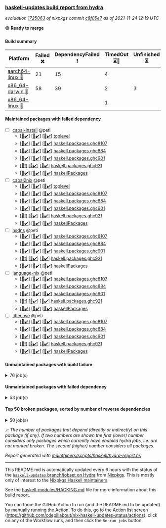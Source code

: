 ### [haskell-updates build report from hydra](https://hydra.nixos.org/jobset/nixpkgs/haskell-updates)
*evaluation [1725063](https://hydra.nixos.org/eval/1725063) of nixpkgs commit [c8f85e7](https://github.com/NixOS/nixpkgs/commits/c8f85e70b17594bc59a63af262f9f4eef91e025b) as of 2021-11-24 12:19 UTC*

:green_circle: **Ready to merge**

#### Build summary

 | Platform | Failed :x: | DependencyFailed :heavy_exclamation_mark: | TimedOut :hourglass::no_entry_sign: | Unfinished :hourglass_flowing_sand: | Success :heavy_check_mark: | 
 | --- | --- | --- | --- | --- | --- | 
 | [aarch64-linux :iphone:](https://hydra.nixos.org/eval/1725063?filter=.aarch64-linux) | 21 | 15 | 4 |  | 7074 | 
 | [x86_64-darwin :apple:](https://hydra.nixos.org/eval/1725063?filter=.x86_64-darwin) | 58 | 39 | 2 | 3 | 6960 | 
 | [x86_64-linux :penguin:](https://hydra.nixos.org/eval/1725063?filter=.x86_64-linux) |  |  | 1 |  | 7152 | 
#### Maintained packages with failed dependency
- [ ] [cabal-install](https://hydra.nixos.org/eval/1725063?filter=cabal-install) @peti
  - [[:iphone::heavy_check_mark:]](https://hydra.nixos.org/build/159067590) [[:apple::heavy_check_mark:]](https://hydra.nixos.org/build/159063121) [[:penguin::heavy_check_mark:]](https://hydra.nixos.org/build/159070400) [toplevel](https://hydra.nixos.org/eval/1725063?filter=cabal-install)
  - [[:iphone::heavy_check_mark:]](https://hydra.nixos.org/build/159063626) [[:apple::heavy_check_mark:]](https://hydra.nixos.org/build/159065814) [[:penguin::heavy_check_mark:]](https://hydra.nixos.org/build/159058002) [haskell.packages.ghc8107](https://hydra.nixos.org/eval/1725063?filter=haskell.packages.ghc8107.cabal-install)
  - [[:iphone::heavy_check_mark:]](https://hydra.nixos.org/build/159077679) [[:apple::heavy_check_mark:]](https://hydra.nixos.org/build/159064230) [[:penguin::heavy_check_mark:]](https://hydra.nixos.org/build/159072075) [haskell.packages.ghc884](https://hydra.nixos.org/eval/1725063?filter=haskell.packages.ghc884.cabal-install)
  - [[:iphone::heavy_check_mark:]](https://hydra.nixos.org/build/159077216) [[:apple::heavy_check_mark:]](https://hydra.nixos.org/build/159063664) [[:penguin::heavy_check_mark:]](https://hydra.nixos.org/build/159072795) [haskell.packages.ghc901](https://hydra.nixos.org/eval/1725063?filter=haskell.packages.ghc901.cabal-install)
  - [[:iphone::heavy_exclamation_mark:]](https://hydra.nixos.org/build/159063734) [[:apple::heavy_check_mark:]](https://hydra.nixos.org/build/159068964) [[:penguin::heavy_check_mark:]](https://hydra.nixos.org/build/159071492) [haskell.packages.ghc921](https://hydra.nixos.org/eval/1725063?filter=haskell.packages.ghc921.cabal-install)
  - [[:iphone::heavy_check_mark:]](https://hydra.nixos.org/build/159067599) [[:apple::heavy_check_mark:]](https://hydra.nixos.org/build/159059672) [[:penguin::heavy_check_mark:]](https://hydra.nixos.org/build/159059609) [haskellPackages](https://hydra.nixos.org/eval/1725063?filter=haskellPackages.cabal-install)
- [ ] [cabal2nix](https://hydra.nixos.org/eval/1725063?filter=cabal2nix) @peti
  - [[:iphone::heavy_check_mark:]](https://hydra.nixos.org/build/159065596) [[:apple::heavy_check_mark:]](https://hydra.nixos.org/build/159067533) [[:penguin::heavy_check_mark:]](https://hydra.nixos.org/build/159069698) [toplevel](https://hydra.nixos.org/eval/1725063?filter=cabal2nix)
  - [[:iphone::heavy_check_mark:]](https://hydra.nixos.org/build/159062902) [[:apple::heavy_check_mark:]](https://hydra.nixos.org/build/159075969) [[:penguin::heavy_check_mark:]](https://hydra.nixos.org/build/159079366) [haskell.packages.ghc8107](https://hydra.nixos.org/eval/1725063?filter=haskell.packages.ghc8107.cabal2nix)
  - [[:iphone::heavy_check_mark:]](https://hydra.nixos.org/build/159060597) [[:apple::heavy_check_mark:]](https://hydra.nixos.org/build/159059734) [[:penguin::heavy_check_mark:]](https://hydra.nixos.org/build/159061439) [haskell.packages.ghc884](https://hydra.nixos.org/eval/1725063?filter=haskell.packages.ghc884.cabal2nix)
  - [[:iphone::heavy_check_mark:]](https://hydra.nixos.org/build/159064193) [[:apple::heavy_check_mark:]](https://hydra.nixos.org/build/159066217) [[:penguin::heavy_check_mark:]](https://hydra.nixos.org/build/159069074) [haskell.packages.ghc901](https://hydra.nixos.org/eval/1725063?filter=haskell.packages.ghc901.cabal2nix)
  - [[:iphone::heavy_exclamation_mark:]](https://hydra.nixos.org/build/159064853) [[:apple::heavy_check_mark:]](https://hydra.nixos.org/build/159072977) [[:penguin::heavy_check_mark:]](https://hydra.nixos.org/build/159057925) [haskell.packages.ghc921](https://hydra.nixos.org/eval/1725063?filter=haskell.packages.ghc921.cabal2nix)
  - [[:iphone::heavy_check_mark:]](https://hydra.nixos.org/build/159067901) [[:apple::heavy_check_mark:]](https://hydra.nixos.org/build/159072433) [[:penguin::heavy_check_mark:]](https://hydra.nixos.org/build/159069064) [haskellPackages](https://hydra.nixos.org/eval/1725063?filter=haskellPackages.cabal2nix)
- [ ] [hsdns](https://hydra.nixos.org/eval/1725063?filter=hsdns) @peti
  - [[:iphone::heavy_check_mark:]](https://hydra.nixos.org/build/159073921) [[:apple::heavy_check_mark:]](https://hydra.nixos.org/build/159074608) [[:penguin::heavy_check_mark:]](https://hydra.nixos.org/build/159067124) [haskell.packages.ghc8107](https://hydra.nixos.org/eval/1725063?filter=haskell.packages.ghc8107.hsdns)
  - [[:iphone::heavy_check_mark:]](https://hydra.nixos.org/build/159064187) [[:apple::heavy_check_mark:]](https://hydra.nixos.org/build/159059013) [[:penguin::heavy_check_mark:]](https://hydra.nixos.org/build/159062541) [haskell.packages.ghc884](https://hydra.nixos.org/eval/1725063?filter=haskell.packages.ghc884.hsdns)
  - [[:iphone::heavy_check_mark:]](https://hydra.nixos.org/build/159060832) [[:apple::heavy_check_mark:]](https://hydra.nixos.org/build/159063109) [[:penguin::heavy_check_mark:]](https://hydra.nixos.org/build/159075938) [haskell.packages.ghc901](https://hydra.nixos.org/eval/1725063?filter=haskell.packages.ghc901.hsdns)
  - [[:iphone::heavy_exclamation_mark:]](https://hydra.nixos.org/build/159058650) [[:apple::heavy_check_mark:]](https://hydra.nixos.org/build/159061326) [[:penguin::heavy_check_mark:]](https://hydra.nixos.org/build/159064049) [haskell.packages.ghc921](https://hydra.nixos.org/eval/1725063?filter=haskell.packages.ghc921.hsdns)
  - [[:iphone::heavy_check_mark:]](https://hydra.nixos.org/build/159061112) [[:apple::heavy_check_mark:]](https://hydra.nixos.org/build/159059182) [[:penguin::heavy_check_mark:]](https://hydra.nixos.org/build/159068855) [haskellPackages](https://hydra.nixos.org/eval/1725063?filter=haskellPackages.hsdns)
- [ ] [language-nix](https://hydra.nixos.org/eval/1725063?filter=language-nix) @peti
  - [[:iphone::heavy_check_mark:]](https://hydra.nixos.org/build/159064672) [[:apple::heavy_check_mark:]](https://hydra.nixos.org/build/159070990) [[:penguin::heavy_check_mark:]](https://hydra.nixos.org/build/159072679) [haskell.packages.ghc8107](https://hydra.nixos.org/eval/1725063?filter=haskell.packages.ghc8107.language-nix)
  - [[:iphone::heavy_check_mark:]](https://hydra.nixos.org/build/159061833) [[:apple::heavy_check_mark:]](https://hydra.nixos.org/build/159077339) [[:penguin::heavy_check_mark:]](https://hydra.nixos.org/build/159068599) [haskell.packages.ghc884](https://hydra.nixos.org/eval/1725063?filter=haskell.packages.ghc884.language-nix)
  - [[:iphone::heavy_check_mark:]](https://hydra.nixos.org/build/159075584) [[:apple::heavy_check_mark:]](https://hydra.nixos.org/build/159078454) [[:penguin::heavy_check_mark:]](https://hydra.nixos.org/build/159069720) [haskell.packages.ghc901](https://hydra.nixos.org/eval/1725063?filter=haskell.packages.ghc901.language-nix)
  - [[:iphone::heavy_exclamation_mark:]](https://hydra.nixos.org/build/159077223) [[:apple::heavy_check_mark:]](https://hydra.nixos.org/build/159067199) [[:penguin::heavy_check_mark:]](https://hydra.nixos.org/build/159068557) [haskell.packages.ghc921](https://hydra.nixos.org/eval/1725063?filter=haskell.packages.ghc921.language-nix)
  - [[:iphone::heavy_check_mark:]](https://hydra.nixos.org/build/159063868) [[:apple::heavy_check_mark:]](https://hydra.nixos.org/build/159070950) [[:penguin::heavy_check_mark:]](https://hydra.nixos.org/build/159077925) [haskellPackages](https://hydra.nixos.org/eval/1725063?filter=haskellPackages.language-nix)
- [ ] [titlecase](https://hydra.nixos.org/eval/1725063?filter=titlecase) @peti
  - [[:iphone::heavy_check_mark:]](https://hydra.nixos.org/build/159065793) [[:apple::heavy_check_mark:]](https://hydra.nixos.org/build/159063888) [[:penguin::heavy_check_mark:]](https://hydra.nixos.org/build/159069966) [haskell.packages.ghc8107](https://hydra.nixos.org/eval/1725063?filter=haskell.packages.ghc8107.titlecase)
  - [[:iphone::heavy_check_mark:]](https://hydra.nixos.org/build/159061512) [[:apple::heavy_check_mark:]](https://hydra.nixos.org/build/159071759) [[:penguin::heavy_check_mark:]](https://hydra.nixos.org/build/159061626) [haskell.packages.ghc884](https://hydra.nixos.org/eval/1725063?filter=haskell.packages.ghc884.titlecase)
  - [[:iphone::heavy_check_mark:]](https://hydra.nixos.org/build/159073938) [[:apple::heavy_check_mark:]](https://hydra.nixos.org/build/159068302) [[:penguin::heavy_check_mark:]](https://hydra.nixos.org/build/159074417) [haskell.packages.ghc901](https://hydra.nixos.org/eval/1725063?filter=haskell.packages.ghc901.titlecase)
  - [[:iphone::heavy_exclamation_mark:]](https://hydra.nixos.org/build/159070759) [[:apple::heavy_check_mark:]](https://hydra.nixos.org/build/159062118) [[:penguin::heavy_check_mark:]](https://hydra.nixos.org/build/159062479) [haskell.packages.ghc921](https://hydra.nixos.org/eval/1725063?filter=haskell.packages.ghc921.titlecase)
  - [[:iphone::heavy_check_mark:]](https://hydra.nixos.org/build/159058134) [[:apple::heavy_check_mark:]](https://hydra.nixos.org/build/159069247) [[:penguin::heavy_check_mark:]](https://hydra.nixos.org/build/159058450) [haskellPackages](https://hydra.nixos.org/eval/1725063?filter=haskellPackages.titlecase)
#### Unmaintained packages with build failure
<details><summary>76 job(s) </summary>

- [ ] [[:iphone::heavy_check_mark:]](https://hydra.nixos.org/build/159058466) [[:apple::x:]](https://hydra.nixos.org/build/159073686) [[:penguin::heavy_check_mark:]](https://hydra.nixos.org/build/159073561) [haskellPackages.sdp](https://hydra.nixos.org/eval/1725063?filter=haskellPackages.sdp)  :arrow_heading_up: 9 | 9
- [ ] [[:iphone::heavy_check_mark:]](https://hydra.nixos.org/build/159068471) [[:apple::x:]](https://hydra.nixos.org/build/159068198) [[:penguin::heavy_check_mark:]](https://hydra.nixos.org/build/159059515) [haskellPackages.junit-xml](https://hydra.nixos.org/eval/1725063?filter=haskellPackages.junit-xml)  :arrow_heading_up: 7 | 9
- [ ] [[:iphone::heavy_check_mark:]](https://hydra.nixos.org/build/159069785) [[:apple::x:]](https://hydra.nixos.org/build/159074539) [[:penguin::heavy_check_mark:]](https://hydra.nixos.org/build/159074915) [haskellPackages.thyme](https://hydra.nixos.org/eval/1725063?filter=haskellPackages.thyme)  :arrow_heading_up: 6 | 15
- [ ] [[:iphone::heavy_check_mark:]](https://hydra.nixos.org/build/159059236) [[:apple::x:]](https://hydra.nixos.org/build/159073140) [[:penguin::heavy_check_mark:]](https://hydra.nixos.org/build/159070490) [haskellPackages.di-core](https://hydra.nixos.org/eval/1725063?filter=haskellPackages.di-core)  :arrow_heading_up: 6 | 11
- [ ] [[:iphone::x:]](https://hydra.nixos.org/build/159065942) [[:apple::heavy_check_mark:]](https://hydra.nixos.org/build/159074780) [[:penguin::heavy_check_mark:]](https://hydra.nixos.org/build/159077356) [haskellPackages.libBF](https://hydra.nixos.org/eval/1725063?filter=haskellPackages.libBF)  :arrow_heading_up: 4 | 20
- [ ] [[:iphone::heavy_check_mark:]](https://hydra.nixos.org/build/159078401) [[:apple::x:]](https://hydra.nixos.org/build/159076584) [[:penguin::heavy_check_mark:]](https://hydra.nixos.org/build/159076700) [haskellPackages.exinst](https://hydra.nixos.org/eval/1725063?filter=haskellPackages.exinst)  :arrow_heading_up: 4 | 6
- [ ] [[:iphone::x:]](https://hydra.nixos.org/build/159066955) [[:apple::heavy_check_mark:]](https://hydra.nixos.org/build/159063447) [[:penguin::heavy_check_mark:]](https://hydra.nixos.org/build/159058623) [haskellPackages.ptr-poker](https://hydra.nixos.org/eval/1725063?filter=haskellPackages.ptr-poker)  :arrow_heading_up: 3 | 4
- [ ] [[:iphone::x:]](https://hydra.nixos.org/build/159057951) [[:apple::heavy_check_mark:]](https://hydra.nixos.org/build/159076647) [[:penguin::heavy_check_mark:]](https://hydra.nixos.org/build/159058647) [haskellPackages.OrderedBits](https://hydra.nixos.org/eval/1725063?filter=haskellPackages.OrderedBits)  :arrow_heading_up: 1 | 36
- [ ] [[:iphone::x:]](https://hydra.nixos.org/build/159066804) [[:apple::heavy_check_mark:]](https://hydra.nixos.org/build/159071134) [[:penguin::heavy_check_mark:]](https://hydra.nixos.org/build/159063528) [haskellPackages.type-natural](https://hydra.nixos.org/eval/1725063?filter=haskellPackages.type-natural)  :arrow_heading_up: 1 | 4
- [ ] [[:iphone::x:]](https://hydra.nixos.org/build/159070369) [[:apple::heavy_check_mark:]](https://hydra.nixos.org/build/159065456) [[:penguin::heavy_check_mark:]](https://hydra.nixos.org/build/159076982) [haskellPackages.long-double](https://hydra.nixos.org/eval/1725063?filter=haskellPackages.long-double)  :arrow_heading_up: 1 | 2
- [ ] [[:iphone::x:]](https://hydra.nixos.org/build/159074349) [[:apple::x:]](https://hydra.nixos.org/build/159069196) [[:penguin::heavy_check_mark:]](https://hydra.nixos.org/build/159058534) [haskellPackages.easytensor](https://hydra.nixos.org/eval/1725063?filter=haskellPackages.easytensor)  :arrow_heading_up: 1 | 1
- [ ] [[:iphone::heavy_check_mark:]](https://hydra.nixos.org/build/159072220) [[:apple::x:]](https://hydra.nixos.org/build/159062636) [[:penguin::heavy_check_mark:]](https://hydra.nixos.org/build/159077437) [haskellPackages.gi-gdkx11](https://hydra.nixos.org/eval/1725063?filter=haskellPackages.gi-gdkx11)  :arrow_heading_up: 1 | 1
- [ ] [[:iphone::heavy_check_mark:]](https://hydra.nixos.org/build/159069616) [[:apple::x:]](https://hydra.nixos.org/build/159065666) [[:penguin::heavy_check_mark:]](https://hydra.nixos.org/build/159072178) [haskellPackages.keep-alive](https://hydra.nixos.org/eval/1725063?filter=haskellPackages.keep-alive)  :arrow_heading_up: 1 | 1
- [ ] [[:iphone::heavy_check_mark:]](https://hydra.nixos.org/build/159058593) [[:apple::x:]](https://hydra.nixos.org/build/159071869) [[:penguin::heavy_check_mark:]](https://hydra.nixos.org/build/159075958) [haskellPackages.loc](https://hydra.nixos.org/eval/1725063?filter=haskellPackages.loc)  :arrow_heading_up: 1 | 1
- [ ] [[:iphone::x:]](https://hydra.nixos.org/build/159060647) [[:apple::heavy_check_mark:]](https://hydra.nixos.org/build/159076151) [[:penguin::heavy_check_mark:]](https://hydra.nixos.org/build/159069993) [haskellPackages.nlopt-haskell](https://hydra.nixos.org/eval/1725063?filter=haskellPackages.nlopt-haskell)  :arrow_heading_up: 1 | 1
- [ ] [[:iphone::heavy_check_mark:]](https://hydra.nixos.org/build/159079127) [[:apple::x:]](https://hydra.nixos.org/build/159068282) [[:penguin::heavy_check_mark:]](https://hydra.nixos.org/build/159077067) [haskellPackages.opencv](https://hydra.nixos.org/eval/1725063?filter=haskellPackages.opencv)  :arrow_heading_up: 1 | 1
- [ ] [[:iphone::heavy_check_mark:]](https://hydra.nixos.org/build/159074369) [[:apple::x:]](https://hydra.nixos.org/build/159072053) [[:penguin::heavy_check_mark:]](https://hydra.nixos.org/build/159060362) [haskellPackages.sequence-formats](https://hydra.nixos.org/eval/1725063?filter=haskellPackages.sequence-formats)  :arrow_heading_up: 1 | 1
- [ ] [[:iphone::heavy_check_mark:]](https://hydra.nixos.org/build/159079059) [[:apple::x:]](https://hydra.nixos.org/build/159066342) [[:penguin::heavy_check_mark:]](https://hydra.nixos.org/build/159060423) [haskellPackages.tar-bytestring](https://hydra.nixos.org/eval/1725063?filter=haskellPackages.tar-bytestring)  :arrow_heading_up: 1 | 1
- [ ] [[:iphone::x:]](https://hydra.nixos.org/build/159060854) [[:apple::heavy_check_mark:]](https://hydra.nixos.org/build/159065366) [[:penguin::heavy_check_mark:]](https://hydra.nixos.org/build/159063050) [haskellPackages.unicode-properties](https://hydra.nixos.org/eval/1725063?filter=haskellPackages.unicode-properties)  :arrow_heading_up: 1 | 1
- [ ] [[:iphone::x:]](https://hydra.nixos.org/build/159062200) [[:apple::heavy_check_mark:]](https://hydra.nixos.org/build/159072768) [[:penguin::heavy_check_mark:]](https://hydra.nixos.org/build/159077737) [haskellPackages.accelerate-llvm](https://hydra.nixos.org/eval/1725063?filter=haskellPackages.accelerate-llvm)  :arrow_heading_up: 0 | 8
- [ ] [[:iphone::x:]](https://hydra.nixos.org/build/159060891) [[:apple::heavy_check_mark:]](https://hydra.nixos.org/build/159063990) [[:penguin::heavy_check_mark:]](https://hydra.nixos.org/build/159061375) [haskellPackages.freetype2](https://hydra.nixos.org/eval/1725063?filter=haskellPackages.freetype2)  :arrow_heading_up: 0 | 7
- [ ] [[:iphone::heavy_check_mark:]](https://hydra.nixos.org/build/159060409) [[:apple::x:]](https://hydra.nixos.org/build/159069895) [[:penguin::heavy_check_mark:]](https://hydra.nixos.org/build/159070886) [haskellPackages.pipes-zlib](https://hydra.nixos.org/eval/1725063?filter=haskellPackages.pipes-zlib)  :arrow_heading_up: 0 | 6
- [ ] [[:iphone::heavy_check_mark:]](https://hydra.nixos.org/build/159068482) [[:apple::x:]](https://hydra.nixos.org/build/159073286) [[:penguin::heavy_check_mark:]](https://hydra.nixos.org/build/159061598) [haskellPackages.hmidi](https://hydra.nixos.org/eval/1725063?filter=haskellPackages.hmidi)  :arrow_heading_up: 0 | 4
- [ ] [[:iphone::heavy_check_mark:]](https://hydra.nixos.org/build/159075912) [[:apple::x:]](https://hydra.nixos.org/build/159071224) [[:penguin::heavy_check_mark:]](https://hydra.nixos.org/build/159077898) [haskellPackages.zip](https://hydra.nixos.org/eval/1725063?filter=haskellPackages.zip)  :arrow_heading_up: 0 | 4
- [ ] [[:iphone::heavy_check_mark:]](https://hydra.nixos.org/build/159073791) [[:apple::x:]](https://hydra.nixos.org/build/159064063) [[:penguin::heavy_check_mark:]](https://hydra.nixos.org/build/159063627) [haskellPackages.caster](https://hydra.nixos.org/eval/1725063?filter=haskellPackages.caster)  :arrow_heading_up: 0 | 2
- [ ] [[:iphone::x:]](https://hydra.nixos.org/build/159061935) [[:apple::heavy_check_mark:]](https://hydra.nixos.org/build/159069321) [[:penguin::heavy_check_mark:]](https://hydra.nixos.org/build/159072783) [haskellPackages.cdar-mBound](https://hydra.nixos.org/eval/1725063?filter=haskellPackages.cdar-mBound)  :arrow_heading_up: 0 | 2
- [ ] [[:iphone::heavy_check_mark:]](https://hydra.nixos.org/build/159071462) [[:apple::x:]](https://hydra.nixos.org/build/159073017) [[:penguin::heavy_check_mark:]](https://hydra.nixos.org/build/159077977) [haskellPackages.posix-socket](https://hydra.nixos.org/eval/1725063?filter=haskellPackages.posix-socket)  :arrow_heading_up: 0 | 2
- [ ] [[:iphone::x:]](https://hydra.nixos.org/build/159077591) [[:apple::x:]](https://hydra.nixos.org/build/159073081) [[:penguin::heavy_check_mark:]](https://hydra.nixos.org/build/159073929) [haskellPackages.quic](https://hydra.nixos.org/eval/1725063?filter=haskellPackages.quic)  :arrow_heading_up: 0 | 2
- [ ] [[:iphone::heavy_check_mark:]](https://hydra.nixos.org/build/159068559) [[:apple::x:]](https://hydra.nixos.org/build/159061625) [[:penguin::heavy_check_mark:]](https://hydra.nixos.org/build/159064311) [haskellPackages.hamid](https://hydra.nixos.org/eval/1725063?filter=haskellPackages.hamid)  :arrow_heading_up: 0 | 1
- [ ] [[:iphone::heavy_check_mark:]](https://hydra.nixos.org/build/159066931) [[:apple::x:]](https://hydra.nixos.org/build/159069813) [[:penguin::heavy_check_mark:]](https://hydra.nixos.org/build/159066869) [haskellPackages.hmatrix-morpheus](https://hydra.nixos.org/eval/1725063?filter=haskellPackages.hmatrix-morpheus)  :arrow_heading_up: 0 | 1
- [ ] [[:iphone::heavy_check_mark:]](https://hydra.nixos.org/build/159077270) [[:apple::x:]](https://hydra.nixos.org/build/159067400) [[:penguin::heavy_check_mark:]](https://hydra.nixos.org/build/159077664) [haskellPackages.huckleberry](https://hydra.nixos.org/eval/1725063?filter=haskellPackages.huckleberry)  :arrow_heading_up: 0 | 1
- [ ] [[:iphone::x:]](https://hydra.nixos.org/build/159074238) [[:apple::heavy_check_mark:]](https://hydra.nixos.org/build/159062008) [[:penguin::heavy_check_mark:]](https://hydra.nixos.org/build/159060209) [haskellPackages.picosat](https://hydra.nixos.org/eval/1725063?filter=haskellPackages.picosat)  :arrow_heading_up: 0 | 1
- [ ] [[:iphone::heavy_check_mark:]](https://hydra.nixos.org/build/159073990) [[:apple::x:]](https://hydra.nixos.org/build/159060532) [[:penguin::heavy_check_mark:]](https://hydra.nixos.org/build/159061426) [haskellPackages.select](https://hydra.nixos.org/eval/1725063?filter=haskellPackages.select)  :arrow_heading_up: 0 | 1
- [ ] [[:iphone::heavy_check_mark:]](https://hydra.nixos.org/build/159073959) [[:apple::x:]](https://hydra.nixos.org/build/159074188) [[:penguin::heavy_check_mark:]](https://hydra.nixos.org/build/159068688) [haskellPackages.sysinfo](https://hydra.nixos.org/eval/1725063?filter=haskellPackages.sysinfo)  :arrow_heading_up: 0 | 1
- [ ] [[:iphone::heavy_check_mark:]](https://hydra.nixos.org/build/159061581) [[:apple::x:]](https://hydra.nixos.org/build/159059260) [[:penguin::heavy_check_mark:]](https://hydra.nixos.org/build/159072608) [haskellPackages.FractalArt](https://hydra.nixos.org/eval/1725063?filter=haskellPackages.FractalArt) 
- [ ] [[:iphone::x:]](https://hydra.nixos.org/build/159064674) [[:apple::heavy_check_mark:]](https://hydra.nixos.org/build/159063662) [[:penguin::heavy_check_mark:]](https://hydra.nixos.org/build/159074622) [haskellPackages.HsASA](https://hydra.nixos.org/eval/1725063?filter=haskellPackages.HsASA) 
- [ ] [[:iphone::heavy_check_mark:]](https://hydra.nixos.org/build/159078169) [[:apple::x:]](https://hydra.nixos.org/build/159058179) [[:penguin::heavy_check_mark:]](https://hydra.nixos.org/build/159066359) [haskellPackages.chiphunk](https://hydra.nixos.org/eval/1725063?filter=haskellPackages.chiphunk) 
- [ ] [[:iphone::heavy_check_mark:]](https://hydra.nixos.org/build/159062888) [[:apple::x:]](https://hydra.nixos.org/build/159072543) [[:penguin::heavy_check_mark:]](https://hydra.nixos.org/build/159066423) [haskellPackages.discount](https://hydra.nixos.org/eval/1725063?filter=haskellPackages.discount) 
- [ ] [[:iphone::heavy_check_mark:]](https://hydra.nixos.org/build/159060772) [[:apple::x:]](https://hydra.nixos.org/build/159066975) [[:penguin::heavy_check_mark:]](https://hydra.nixos.org/build/159078338) [haskellPackages.diskhash](https://hydra.nixos.org/eval/1725063?filter=haskellPackages.diskhash) 
- [ ] [[:iphone::heavy_check_mark:]](https://hydra.nixos.org/build/159069543) [[:apple::x:]](https://hydra.nixos.org/build/159079220) [[:penguin::heavy_check_mark:]](https://hydra.nixos.org/build/159067224) [haskellPackages.epub-tools](https://hydra.nixos.org/eval/1725063?filter=haskellPackages.epub-tools) 
- [ ] [[:iphone::heavy_check_mark:]](https://hydra.nixos.org/build/159073893) [[:apple::x:]](https://hydra.nixos.org/build/159075268) [[:penguin::heavy_check_mark:]](https://hydra.nixos.org/build/159075700) [haskellPackages.float128](https://hydra.nixos.org/eval/1725063?filter=haskellPackages.float128) 
- [ ] [[:iphone::heavy_check_mark:]](https://hydra.nixos.org/build/159073358) [[:apple::x:]](https://hydra.nixos.org/build/159069075) [[:penguin::heavy_check_mark:]](https://hydra.nixos.org/build/159079425) [haskellPackages.gerrit](https://hydra.nixos.org/eval/1725063?filter=haskellPackages.gerrit) 
- [ ] [[:iphone::x:]](https://hydra.nixos.org/build/159075903) [[:penguin::heavy_check_mark:]](https://hydra.nixos.org/build/159076319) [haskellPackages.gnome-keyring](https://hydra.nixos.org/eval/1725063?filter=haskellPackages.gnome-keyring) 
- [ ] [[:iphone::heavy_check_mark:]](https://hydra.nixos.org/build/159060159) [[:apple::x:]](https://hydra.nixos.org/build/159070979) [[:penguin::heavy_check_mark:]](https://hydra.nixos.org/build/159058000) [haskellPackages.gtk-traymanager](https://hydra.nixos.org/eval/1725063?filter=haskellPackages.gtk-traymanager) 
- [ ] [[:iphone::heavy_check_mark:]](https://hydra.nixos.org/build/159072321) [[:apple::x:]](https://hydra.nixos.org/build/159069556) [[:penguin::heavy_check_mark:]](https://hydra.nixos.org/build/159071675) [haskellPackages.hid](https://hydra.nixos.org/eval/1725063?filter=haskellPackages.hid) 
- [ ] [[:iphone::heavy_check_mark:]](https://hydra.nixos.org/build/159060911) [[:apple::x:]](https://hydra.nixos.org/build/159062188) [[:penguin::heavy_check_mark:]](https://hydra.nixos.org/build/159071575) [haskellPackages.higher-leveldb](https://hydra.nixos.org/eval/1725063?filter=haskellPackages.higher-leveldb) 
- [ ] [[:iphone::heavy_check_mark:]](https://hydra.nixos.org/build/159069911) [[:apple::x:]](https://hydra.nixos.org/build/159078194) [[:penguin::heavy_check_mark:]](https://hydra.nixos.org/build/159078664) [haskellPackages.highlight](https://hydra.nixos.org/eval/1725063?filter=haskellPackages.highlight) 
- [ ] [[:iphone::heavy_check_mark:]](https://hydra.nixos.org/build/159076669) [[:apple::x:]](https://hydra.nixos.org/build/159063537) [[:penguin::heavy_check_mark:]](https://hydra.nixos.org/build/159077308) [haskellPackages.hinotify-conduit](https://hydra.nixos.org/eval/1725063?filter=haskellPackages.hinotify-conduit) 
- [ ] [[:iphone::x:]](https://hydra.nixos.org/build/159594292) [[:apple::x:]](https://hydra.nixos.org/build/159594294) [[:penguin::heavy_check_mark:]](https://hydra.nixos.org/build/159594293) [haskellPackages.hls-rename-plugin](https://hydra.nixos.org/eval/1725063?filter=haskellPackages.hls-rename-plugin) 
- [ ] [[:iphone::x:]](https://hydra.nixos.org/build/159063803) [[:apple::heavy_check_mark:]](https://hydra.nixos.org/build/159076567) [[:penguin::heavy_check_mark:]](https://hydra.nixos.org/build/159078333) [haskellPackages.hq](https://hydra.nixos.org/eval/1725063?filter=haskellPackages.hq) 
- [ ] [[:iphone::heavy_check_mark:]](https://hydra.nixos.org/build/159071340) [[:apple::x:]](https://hydra.nixos.org/build/159074381) [[:penguin::heavy_check_mark:]](https://hydra.nixos.org/build/159059836) [haskellPackages.hs](https://hydra.nixos.org/eval/1725063?filter=haskellPackages.hs) 
- [ ] [[:iphone::x:]](https://hydra.nixos.org/build/159072722) [[:apple::heavy_check_mark:]](https://hydra.nixos.org/build/159071977) [[:penguin::heavy_check_mark:]](https://hydra.nixos.org/build/159072733) [haskellPackages.hslua-aeson](https://hydra.nixos.org/eval/1725063?filter=haskellPackages.hslua-aeson) 
- [ ] [[:iphone::heavy_check_mark:]](https://hydra.nixos.org/build/159072443) [[:apple::x:]](https://hydra.nixos.org/build/159062401) [[:penguin::heavy_check_mark:]](https://hydra.nixos.org/build/159069960) [haskellPackages.hsshellscript](https://hydra.nixos.org/eval/1725063?filter=haskellPackages.hsshellscript) 
- [ ] [[:iphone::heavy_check_mark:]](https://hydra.nixos.org/build/159067044) [[:apple::x:]](https://hydra.nixos.org/build/159063071) [[:penguin::heavy_check_mark:]](https://hydra.nixos.org/build/159078795) [haskellPackages.hssourceinfo](https://hydra.nixos.org/eval/1725063?filter=haskellPackages.hssourceinfo) 
- [ ] [[:iphone::heavy_check_mark:]](https://hydra.nixos.org/build/159072964) [[:apple::x:]](https://hydra.nixos.org/build/159075215) [[:penguin::heavy_check_mark:]](https://hydra.nixos.org/build/159071103) [haskellPackages.ipcvar](https://hydra.nixos.org/eval/1725063?filter=haskellPackages.ipcvar) 
- [ ] [[:iphone::heavy_check_mark:]](https://hydra.nixos.org/build/159065196) [[:apple::x:]](https://hydra.nixos.org/build/159057935) [[:penguin::heavy_check_mark:]](https://hydra.nixos.org/build/159074793) [haskellPackages.linux-framebuffer](https://hydra.nixos.org/eval/1725063?filter=haskellPackages.linux-framebuffer) 
- [ ] [[:iphone::heavy_check_mark:]](https://hydra.nixos.org/build/159064400) [[:apple::x:]](https://hydra.nixos.org/build/159059946) [[:penguin::heavy_check_mark:]](https://hydra.nixos.org/build/159078312) [haskellPackages.mediawiki2latex](https://hydra.nixos.org/eval/1725063?filter=haskellPackages.mediawiki2latex) 
- [ ] [[:iphone::heavy_check_mark:]](https://hydra.nixos.org/build/159073245) [[:apple::x:]](https://hydra.nixos.org/build/159063810) [[:penguin::heavy_check_mark:]](https://hydra.nixos.org/build/159071802) [haskellPackages.mercury-api](https://hydra.nixos.org/eval/1725063?filter=haskellPackages.mercury-api) 
- [ ] [[:iphone::heavy_check_mark:]](https://hydra.nixos.org/build/159075386) [[:apple::x:]](https://hydra.nixos.org/build/159073384) [[:penguin::heavy_check_mark:]](https://hydra.nixos.org/build/159074035) [haskellPackages.nano-cryptr](https://hydra.nixos.org/eval/1725063?filter=haskellPackages.nano-cryptr) 
- [ ] [[:iphone::heavy_check_mark:]](https://hydra.nixos.org/build/159075161) [[:apple::x:]](https://hydra.nixos.org/build/159073732) [[:penguin::heavy_check_mark:]](https://hydra.nixos.org/build/159071721) [haskellPackages.persistent-pagination](https://hydra.nixos.org/eval/1725063?filter=haskellPackages.persistent-pagination) 
- [ ] [[:iphone::heavy_check_mark:]](https://hydra.nixos.org/build/159058075) [[:apple::x:]](https://hydra.nixos.org/build/159065214) [[:penguin::heavy_check_mark:]](https://hydra.nixos.org/build/159073807) [haskellPackages.ping-wrapper](https://hydra.nixos.org/eval/1725063?filter=haskellPackages.ping-wrapper) 
- [ ] [[:iphone::x:]](https://hydra.nixos.org/build/159068415) [[:apple::heavy_check_mark:]](https://hydra.nixos.org/build/159062052) [[:penguin::heavy_check_mark:]](https://hydra.nixos.org/build/159068938) [haskellPackages.poker](https://hydra.nixos.org/eval/1725063?filter=haskellPackages.poker) 
- [ ] [[:iphone::heavy_check_mark:]](https://hydra.nixos.org/build/159070466) [[:apple::x:]](https://hydra.nixos.org/build/159060671) [[:penguin::heavy_check_mark:]](https://hydra.nixos.org/build/159067075) [haskellPackages.posix-timer](https://hydra.nixos.org/eval/1725063?filter=haskellPackages.posix-timer) 
- [ ] [[:iphone::heavy_check_mark:]](https://hydra.nixos.org/build/159074500) [[:apple::x:]](https://hydra.nixos.org/build/159078838) [[:penguin::heavy_check_mark:]](https://hydra.nixos.org/build/159078799) [haskellPackages.procex](https://hydra.nixos.org/eval/1725063?filter=haskellPackages.procex) 
- [ ] [[:iphone::heavy_check_mark:]](https://hydra.nixos.org/build/159061912) [[:apple::x:]](https://hydra.nixos.org/build/159074422) [[:penguin::heavy_check_mark:]](https://hydra.nixos.org/build/159075748) [haskellPackages.pthread](https://hydra.nixos.org/eval/1725063?filter=haskellPackages.pthread) 
- [ ] [[:iphone::heavy_check_mark:]](https://hydra.nixos.org/build/159079239) [[:apple::x:]](https://hydra.nixos.org/build/159063509) [[:penguin::heavy_check_mark:]](https://hydra.nixos.org/build/159062825) [haskellPackages.sandwich-webdriver](https://hydra.nixos.org/eval/1725063?filter=haskellPackages.sandwich-webdriver) 
- [ ] [[:iphone::heavy_check_mark:]](https://hydra.nixos.org/build/159068192) [[:apple::x:]](https://hydra.nixos.org/build/159061653) [[:penguin::heavy_check_mark:]](https://hydra.nixos.org/build/159058020) [haskellPackages.sfml-audio](https://hydra.nixos.org/eval/1725063?filter=haskellPackages.sfml-audio) 
- [ ] [[:iphone::heavy_check_mark:]](https://hydra.nixos.org/build/159058418) [[:apple::x:]](https://hydra.nixos.org/build/159065796) [[:penguin::heavy_check_mark:]](https://hydra.nixos.org/build/159061615) [haskellPackages.shared-memory](https://hydra.nixos.org/eval/1725063?filter=haskellPackages.shared-memory) 
- [ ] [[:iphone::heavy_check_mark:]](https://hydra.nixos.org/build/159075249) [[:apple::x:]](https://hydra.nixos.org/build/159060433) [[:penguin::heavy_check_mark:]](https://hydra.nixos.org/build/159065758) [haskellPackages.statistics-skinny](https://hydra.nixos.org/eval/1725063?filter=haskellPackages.statistics-skinny) 
- [ ] [[:iphone::heavy_check_mark:]](https://hydra.nixos.org/build/159068814) [[:apple::x:]](https://hydra.nixos.org/build/159069205) [[:penguin::heavy_check_mark:]](https://hydra.nixos.org/build/159060620) [haskellPackages.tailfile-hinotify](https://hydra.nixos.org/eval/1725063?filter=haskellPackages.tailfile-hinotify) 
- [ ] [[:iphone::x:]](https://hydra.nixos.org/build/159076002) [[:apple::heavy_check_mark:]](https://hydra.nixos.org/build/159070119) [[:penguin::heavy_check_mark:]](https://hydra.nixos.org/build/159070352) [haskellPackages.wiringPi](https://hydra.nixos.org/eval/1725063?filter=haskellPackages.wiringPi) 
- [ ] [[:iphone::x:]](https://hydra.nixos.org/build/159061923) [[:apple::heavy_check_mark:]](https://hydra.nixos.org/build/159068343) [[:penguin::heavy_check_mark:]](https://hydra.nixos.org/build/159072236) [haskellPackages.x86-64bit](https://hydra.nixos.org/eval/1725063?filter=haskellPackages.x86-64bit) 
- [ ] [[:iphone::heavy_check_mark:]](https://hydra.nixos.org/build/159076214) [[:apple::x:]](https://hydra.nixos.org/build/159062727) [[:penguin::heavy_check_mark:]](https://hydra.nixos.org/build/159074425) [haskellPackages.xmonad-utils](https://hydra.nixos.org/eval/1725063?filter=haskellPackages.xmonad-utils) 
- [ ] [[:iphone::heavy_check_mark:]](https://hydra.nixos.org/build/159069586) [[:apple::x:]](https://hydra.nixos.org/build/159070245) [[:penguin::heavy_check_mark:]](https://hydra.nixos.org/build/159066222) [haskellPackages.yoga](https://hydra.nixos.org/eval/1725063?filter=haskellPackages.yoga) 
- [ ] [[:iphone::heavy_check_mark:]](https://hydra.nixos.org/build/159065077) [[:apple::x:]](https://hydra.nixos.org/build/159066341) [[:penguin::heavy_check_mark:]](https://hydra.nixos.org/build/159074491) [haskellPackages.zot](https://hydra.nixos.org/eval/1725063?filter=haskellPackages.zot) 
- [ ] [[:iphone::heavy_check_mark:]](https://hydra.nixos.org/build/159073796) [[:apple::x:]](https://hydra.nixos.org/build/159075618) [[:penguin::heavy_check_mark:]](https://hydra.nixos.org/build/159075499) [haskellPackages.zxcvbn-c](https://hydra.nixos.org/eval/1725063?filter=haskellPackages.zxcvbn-c) 
</details>

#### Unmaintained packages with failed dependency
<details><summary>53 job(s) </summary>

- [ ] [[:iphone::heavy_check_mark:]](https://hydra.nixos.org/build/159074913) [[:apple::heavy_exclamation_mark:]](https://hydra.nixos.org/build/159058073) [[:penguin::heavy_check_mark:]](https://hydra.nixos.org/build/159064326) [haskellPackages.pretty-diff](https://hydra.nixos.org/eval/1725063?filter=haskellPackages.pretty-diff)  :arrow_heading_up: 6 | 12
- [ ] [[:iphone::heavy_check_mark:]](https://hydra.nixos.org/build/159077965) [[:apple::heavy_exclamation_mark:]](https://hydra.nixos.org/build/159060410) [[:penguin::heavy_check_mark:]](https://hydra.nixos.org/build/159071069) [haskellPackages.nri-prelude](https://hydra.nixos.org/eval/1725063?filter=haskellPackages.nri-prelude)  :arrow_heading_up: 5 | 7
- [ ] [[:iphone::heavy_check_mark:]](https://hydra.nixos.org/build/159070827) [[:apple::heavy_exclamation_mark:]](https://hydra.nixos.org/build/159065259) [[:penguin::heavy_check_mark:]](https://hydra.nixos.org/build/159078786) [haskellPackages.di-handle](https://hydra.nixos.org/eval/1725063?filter=haskellPackages.di-handle)  :arrow_heading_up: 4 | 9
- [ ] [[:iphone::heavy_check_mark:]](https://hydra.nixos.org/build/159079296) [[:apple::heavy_exclamation_mark:]](https://hydra.nixos.org/build/159070320) [[:penguin::heavy_check_mark:]](https://hydra.nixos.org/build/159070236) [haskellPackages.di-monad](https://hydra.nixos.org/eval/1725063?filter=haskellPackages.di-monad)  :arrow_heading_up: 4 | 9
- [ ] [[:iphone::heavy_check_mark:]](https://hydra.nixos.org/build/159064886) [[:apple::heavy_exclamation_mark:]](https://hydra.nixos.org/build/159074239) [[:penguin::heavy_check_mark:]](https://hydra.nixos.org/build/159072529) [haskellPackages.nri-env-parser](https://hydra.nixos.org/eval/1725063?filter=haskellPackages.nri-env-parser)  :arrow_heading_up: 4 | 6
- [ ] [[:iphone::heavy_check_mark:]](https://hydra.nixos.org/build/159071286) [[:apple::heavy_exclamation_mark:]](https://hydra.nixos.org/build/159070739) [[:penguin::heavy_check_mark:]](https://hydra.nixos.org/build/159059438) [haskellPackages.di-df1](https://hydra.nixos.org/eval/1725063?filter=haskellPackages.di-df1)  :arrow_heading_up: 3 | 8
- [ ] [[:iphone::heavy_check_mark:]](https://hydra.nixos.org/build/159064151) [[:apple::heavy_exclamation_mark:]](https://hydra.nixos.org/build/159076271) [[:penguin::heavy_check_mark:]](https://hydra.nixos.org/build/159066957) [haskellPackages.nri-observability](https://hydra.nixos.org/eval/1725063?filter=haskellPackages.nri-observability)  :arrow_heading_up: 3 | 5
- [ ] [[:iphone::heavy_exclamation_mark:]](https://hydra.nixos.org/build/159073090) [[:apple::heavy_check_mark:]](https://hydra.nixos.org/build/159060041) [[:penguin::heavy_check_mark:]](https://hydra.nixos.org/build/159073258) [haskellPackages.jsonifier](https://hydra.nixos.org/eval/1725063?filter=haskellPackages.jsonifier)  :arrow_heading_up: 2 | 2
- [ ] [[:iphone::heavy_check_mark:]](https://hydra.nixos.org/build/159059368) [[:apple::heavy_exclamation_mark:]](https://hydra.nixos.org/build/159060220) [[:penguin::heavy_check_mark:]](https://hydra.nixos.org/build/159062099) [haskellPackages.sdp-io](https://hydra.nixos.org/eval/1725063?filter=haskellPackages.sdp-io)  :arrow_heading_up: 2 | 2
- [ ] [[:iphone::heavy_check_mark:]](https://hydra.nixos.org/build/159070185) [[:apple::heavy_exclamation_mark:]](https://hydra.nixos.org/build/159072308) [[:penguin::heavy_check_mark:]](https://hydra.nixos.org/build/159075094) [haskellPackages.nri-redis](https://hydra.nixos.org/eval/1725063?filter=haskellPackages.nri-redis)  :arrow_heading_up: 1 | 1
- [ ] [[:iphone::heavy_exclamation_mark:]](https://hydra.nixos.org/build/159069411) [[:apple::heavy_check_mark:]](https://hydra.nixos.org/build/159072688) [[:penguin::heavy_check_mark:]](https://hydra.nixos.org/build/159071841) [haskellPackages.opentelemetry-extra](https://hydra.nixos.org/eval/1725063?filter=haskellPackages.opentelemetry-extra)  :arrow_heading_up: 1 | 1
- [ ] [[:iphone::heavy_check_mark:]](https://hydra.nixos.org/build/159061263) [[:apple::heavy_exclamation_mark:]](https://hydra.nixos.org/build/159069570) [[:penguin::heavy_check_mark:]](https://hydra.nixos.org/build/159063526) [haskellPackages.orgmode-parse](https://hydra.nixos.org/eval/1725063?filter=haskellPackages.orgmode-parse)  :arrow_heading_up: 1 | 1
- [ ] [[:iphone::heavy_check_mark:]](https://hydra.nixos.org/build/159059918) [[:apple::heavy_exclamation_mark:]](https://hydra.nixos.org/build/159070590) [[:penguin::heavy_check_mark:]](https://hydra.nixos.org/build/159070436) [haskellPackages.sdp-hashable](https://hydra.nixos.org/eval/1725063?filter=haskellPackages.sdp-hashable)  :arrow_heading_up: 1 | 1
- [ ] [[:iphone::heavy_exclamation_mark:]](https://hydra.nixos.org/build/159067108) [[:apple::heavy_check_mark:]](https://hydra.nixos.org/build/159076258) [[:penguin::heavy_check_mark:]](https://hydra.nixos.org/build/159059600) [haskellPackages.PrimitiveArray](https://hydra.nixos.org/eval/1725063?filter=haskellPackages.PrimitiveArray)  :arrow_heading_up: 0 | 35
- [ ] [[:iphone::heavy_check_mark:]](https://hydra.nixos.org/build/159068710) [[:apple::heavy_exclamation_mark:]](https://hydra.nixos.org/build/159068839) [[:penguin::heavy_check_mark:]](https://hydra.nixos.org/build/159068081) [haskellPackages.di-polysemy](https://hydra.nixos.org/eval/1725063?filter=haskellPackages.di-polysemy)  :arrow_heading_up: 0 | 4
- [ ] [[:iphone::heavy_check_mark:]](https://hydra.nixos.org/build/159072915) [[:apple::heavy_exclamation_mark:]](https://hydra.nixos.org/build/159078439) [[:penguin::heavy_check_mark:]](https://hydra.nixos.org/build/159068270) [haskellPackages.di](https://hydra.nixos.org/eval/1725063?filter=haskellPackages.di)  :arrow_heading_up: 0 | 2
- [ ] [[:iphone::heavy_exclamation_mark:]](https://hydra.nixos.org/build/159078833) [[:apple::heavy_check_mark:]](https://hydra.nixos.org/build/159077674) [[:penguin::heavy_check_mark:]](https://hydra.nixos.org/build/159064639) [haskellPackages.sized](https://hydra.nixos.org/eval/1725063?filter=haskellPackages.sized)  :arrow_heading_up: 0 | 2
- [ ] [[:iphone::heavy_check_mark:]](https://hydra.nixos.org/build/159061157) [[:apple::heavy_exclamation_mark:]](https://hydra.nixos.org/build/159075666) [[:penguin::heavy_check_mark:]](https://hydra.nixos.org/build/159061698) [haskellPackages.keenser](https://hydra.nixos.org/eval/1725063?filter=haskellPackages.keenser)  :arrow_heading_up: 0 | 1
- [ ] [[:iphone::heavy_check_mark:]](https://hydra.nixos.org/build/159058834) [[:apple::heavy_exclamation_mark:]](https://hydra.nixos.org/build/159079522) [[:penguin::heavy_check_mark:]](https://hydra.nixos.org/build/159076254) [haskellPackages.moto](https://hydra.nixos.org/eval/1725063?filter=haskellPackages.moto)  :arrow_heading_up: 0 | 1
- [ ] [[:iphone::heavy_check_mark:]](https://hydra.nixos.org/build/159065766) [[:apple::heavy_exclamation_mark:]](https://hydra.nixos.org/build/159066214) [[:penguin::heavy_check_mark:]](https://hydra.nixos.org/build/159076460) [haskellPackages.antiope-es](https://hydra.nixos.org/eval/1725063?filter=haskellPackages.antiope-es) 
- [ ] [[:iphone::heavy_check_mark:]](https://hydra.nixos.org/build/159079316) [[:apple::heavy_exclamation_mark:]](https://hydra.nixos.org/build/159064125) [[:penguin::heavy_check_mark:]](https://hydra.nixos.org/build/159069485) [haskellPackages.archive-tar-bytestring](https://hydra.nixos.org/eval/1725063?filter=haskellPackages.archive-tar-bytestring) 
- [ ] [cabal2nix-unstable](https://hydra.nixos.org/eval/1725063?filter=cabal2nix-unstable) 
  - [[:iphone::heavy_check_mark:]](https://hydra.nixos.org/build/159078945) [[:apple::heavy_check_mark:]](https://hydra.nixos.org/build/159061943) [[:penguin::heavy_check_mark:]](https://hydra.nixos.org/build/159064786) [haskell.packages.ghc8107](https://hydra.nixos.org/eval/1725063?filter=haskell.packages.ghc8107.cabal2nix-unstable)
  - [[:iphone::heavy_check_mark:]](https://hydra.nixos.org/build/159075526) [[:apple::heavy_check_mark:]](https://hydra.nixos.org/build/159067218) [[:penguin::heavy_check_mark:]](https://hydra.nixos.org/build/159065541) [haskell.packages.ghc884](https://hydra.nixos.org/eval/1725063?filter=haskell.packages.ghc884.cabal2nix-unstable)
  - [[:iphone::heavy_check_mark:]](https://hydra.nixos.org/build/159065537) [[:apple::heavy_check_mark:]](https://hydra.nixos.org/build/159078198) [[:penguin::heavy_check_mark:]](https://hydra.nixos.org/build/159068273) [haskell.packages.ghc901](https://hydra.nixos.org/eval/1725063?filter=haskell.packages.ghc901.cabal2nix-unstable)
  - [[:iphone::heavy_exclamation_mark:]](https://hydra.nixos.org/build/159065361) [[:apple::heavy_check_mark:]](https://hydra.nixos.org/build/159058368) [[:penguin::heavy_check_mark:]](https://hydra.nixos.org/build/159071129) [haskell.packages.ghc921](https://hydra.nixos.org/eval/1725063?filter=haskell.packages.ghc921.cabal2nix-unstable)
  - [[:iphone::heavy_check_mark:]](https://hydra.nixos.org/build/159059460) [[:apple::heavy_check_mark:]](https://hydra.nixos.org/build/159063681) [[:penguin::heavy_check_mark:]](https://hydra.nixos.org/build/159076606) [haskellPackages](https://hydra.nixos.org/eval/1725063?filter=haskellPackages.cabal2nix-unstable)
- [ ] [[:iphone::heavy_exclamation_mark:]](https://hydra.nixos.org/build/159068233) [[:apple::heavy_exclamation_mark:]](https://hydra.nixos.org/build/159070116) [[:penguin::heavy_check_mark:]](https://hydra.nixos.org/build/159072007) [haskellPackages.easytensor-vulkan](https://hydra.nixos.org/eval/1725063?filter=haskellPackages.easytensor-vulkan) 
- [ ] [[:iphone::heavy_check_mark:]](https://hydra.nixos.org/build/159066159) [[:apple::heavy_exclamation_mark:]](https://hydra.nixos.org/build/159073906) [[:penguin::heavy_check_mark:]](https://hydra.nixos.org/build/159077157) [haskellPackages.exinst-aeson](https://hydra.nixos.org/eval/1725063?filter=haskellPackages.exinst-aeson) 
- [ ] [[:iphone::heavy_check_mark:]](https://hydra.nixos.org/build/159064942) [[:apple::heavy_exclamation_mark:]](https://hydra.nixos.org/build/159076280) [[:penguin::heavy_check_mark:]](https://hydra.nixos.org/build/159078416) [haskellPackages.exinst-bytes](https://hydra.nixos.org/eval/1725063?filter=haskellPackages.exinst-bytes) 
- [ ] [[:iphone::heavy_check_mark:]](https://hydra.nixos.org/build/159071038) [[:apple::heavy_exclamation_mark:]](https://hydra.nixos.org/build/159060480) [[:penguin::heavy_check_mark:]](https://hydra.nixos.org/build/159066251) [haskellPackages.exinst-cereal](https://hydra.nixos.org/eval/1725063?filter=haskellPackages.exinst-cereal) 
- [ ] [[:iphone::heavy_check_mark:]](https://hydra.nixos.org/build/159066439) [[:apple::heavy_exclamation_mark:]](https://hydra.nixos.org/build/159070836) [[:penguin::heavy_check_mark:]](https://hydra.nixos.org/build/159058846) [haskellPackages.exinst-serialise](https://hydra.nixos.org/eval/1725063?filter=haskellPackages.exinst-serialise) 
- [ ] [[:iphone::heavy_check_mark:]](https://hydra.nixos.org/build/159077408) [[:apple::heavy_exclamation_mark:]](https://hydra.nixos.org/build/159072277) [[:penguin::heavy_check_mark:]](https://hydra.nixos.org/build/159067100) [haskellPackages.fastparser](https://hydra.nixos.org/eval/1725063?filter=haskellPackages.fastparser) 
- [ ] [[:iphone::heavy_exclamation_mark:]](https://hydra.nixos.org/build/159074005) [[:apple::heavy_check_mark:]](https://hydra.nixos.org/build/159072107) [[:penguin::heavy_check_mark:]](https://hydra.nixos.org/build/159069048) [haskellPackages.hmatrix-nlopt](https://hydra.nixos.org/eval/1725063?filter=haskellPackages.hmatrix-nlopt) 
- [ ] [[:iphone::heavy_check_mark:]](https://hydra.nixos.org/build/159077288) [[:apple::heavy_exclamation_mark:]](https://hydra.nixos.org/build/159067468) [[:penguin::heavy_check_mark:]](https://hydra.nixos.org/build/159072808) [haskellPackages.nri-http](https://hydra.nixos.org/eval/1725063?filter=haskellPackages.nri-http) 
- [ ] [[:iphone::heavy_check_mark:]](https://hydra.nixos.org/build/159067633) [[:apple::heavy_exclamation_mark:]](https://hydra.nixos.org/build/159062484) [[:penguin::heavy_check_mark:]](https://hydra.nixos.org/build/159068718) [haskellPackages.nri-test-encoding](https://hydra.nixos.org/eval/1725063?filter=haskellPackages.nri-test-encoding) 
- [ ] [[:iphone::heavy_check_mark:]](https://hydra.nixos.org/build/159078787) [[:apple::heavy_exclamation_mark:]](https://hydra.nixos.org/build/159069739) [[:penguin::heavy_check_mark:]](https://hydra.nixos.org/build/159073702) [haskellPackages.opencv-extra](https://hydra.nixos.org/eval/1725063?filter=haskellPackages.opencv-extra) 
- [ ] [[:iphone::heavy_exclamation_mark:]](https://hydra.nixos.org/build/159060536) [[:apple::heavy_check_mark:]](https://hydra.nixos.org/build/159067188) [[:penguin::heavy_check_mark:]](https://hydra.nixos.org/build/159064315) [haskellPackages.opentelemetry-lightstep](https://hydra.nixos.org/eval/1725063?filter=haskellPackages.opentelemetry-lightstep) 
- [ ] [[:iphone::heavy_check_mark:]](https://hydra.nixos.org/build/159077013) [[:apple::heavy_exclamation_mark:]](https://hydra.nixos.org/build/159073365) [[:penguin::heavy_check_mark:]](https://hydra.nixos.org/build/159071361) [haskellPackages.orgstat](https://hydra.nixos.org/eval/1725063?filter=haskellPackages.orgstat) 
- [ ] [[:iphone::heavy_check_mark:]](https://hydra.nixos.org/build/159061882) [[:apple::heavy_exclamation_mark:]](https://hydra.nixos.org/build/159067588) [[:penguin::heavy_check_mark:]](https://hydra.nixos.org/build/159070779) [haskellPackages.postgresql-replicant](https://hydra.nixos.org/eval/1725063?filter=haskellPackages.postgresql-replicant) 
- [ ] [[:iphone::heavy_exclamation_mark:]](https://hydra.nixos.org/build/159078935) [[:apple::heavy_check_mark:]](https://hydra.nixos.org/build/159078105) [[:penguin::heavy_check_mark:]](https://hydra.nixos.org/build/159077754) [haskellPackages.rounded](https://hydra.nixos.org/eval/1725063?filter=haskellPackages.rounded) 
- [ ] [[:iphone::heavy_check_mark:]](https://hydra.nixos.org/build/159070234) [[:apple::heavy_exclamation_mark:]](https://hydra.nixos.org/build/159076958) [[:penguin::heavy_check_mark:]](https://hydra.nixos.org/build/159057898) [haskellPackages.scan-metadata](https://hydra.nixos.org/eval/1725063?filter=haskellPackages.scan-metadata) 
- [ ] [[:iphone::heavy_check_mark:]](https://hydra.nixos.org/build/159065956) [[:apple::heavy_exclamation_mark:]](https://hydra.nixos.org/build/159073549) [[:penguin::heavy_check_mark:]](https://hydra.nixos.org/build/159078588) [haskellPackages.sdp-binary](https://hydra.nixos.org/eval/1725063?filter=haskellPackages.sdp-binary) 
- [ ] [[:iphone::heavy_check_mark:]](https://hydra.nixos.org/build/159061402) [[:apple::heavy_exclamation_mark:]](https://hydra.nixos.org/build/159064272) [[:penguin::heavy_check_mark:]](https://hydra.nixos.org/build/159060876) [haskellPackages.sdp-deepseq](https://hydra.nixos.org/eval/1725063?filter=haskellPackages.sdp-deepseq) 
- [ ] [[:iphone::heavy_check_mark:]](https://hydra.nixos.org/build/159062846) [[:apple::heavy_exclamation_mark:]](https://hydra.nixos.org/build/159070178) [[:penguin::heavy_check_mark:]](https://hydra.nixos.org/build/159074773) [haskellPackages.sdp-quickcheck](https://hydra.nixos.org/eval/1725063?filter=haskellPackages.sdp-quickcheck) 
- [ ] [[:iphone::heavy_check_mark:]](https://hydra.nixos.org/build/159074926) [[:apple::heavy_exclamation_mark:]](https://hydra.nixos.org/build/159070243) [[:penguin::heavy_check_mark:]](https://hydra.nixos.org/build/159076660) [haskellPackages.sdp4bytestring](https://hydra.nixos.org/eval/1725063?filter=haskellPackages.sdp4bytestring) 
- [ ] [[:iphone::heavy_check_mark:]](https://hydra.nixos.org/build/159077413) [[:apple::heavy_exclamation_mark:]](https://hydra.nixos.org/build/159064045) [[:penguin::heavy_check_mark:]](https://hydra.nixos.org/build/159067006) [haskellPackages.sdp4text](https://hydra.nixos.org/eval/1725063?filter=haskellPackages.sdp4text) 
- [ ] [[:iphone::heavy_check_mark:]](https://hydra.nixos.org/build/159073309) [[:apple::heavy_exclamation_mark:]](https://hydra.nixos.org/build/159077938) [[:penguin::heavy_check_mark:]](https://hydra.nixos.org/build/159072382) [haskellPackages.sdp4unordered](https://hydra.nixos.org/eval/1725063?filter=haskellPackages.sdp4unordered) 
- [ ] [[:iphone::heavy_check_mark:]](https://hydra.nixos.org/build/159066809) [[:apple::heavy_exclamation_mark:]](https://hydra.nixos.org/build/159077315) [[:penguin::heavy_check_mark:]](https://hydra.nixos.org/build/159079238) [haskellPackages.sdp4vector](https://hydra.nixos.org/eval/1725063?filter=haskellPackages.sdp4vector) 
- [ ] [[:iphone::heavy_check_mark:]](https://hydra.nixos.org/build/159059761) [[:apple::heavy_exclamation_mark:]](https://hydra.nixos.org/build/159059055) [[:penguin::heavy_check_mark:]](https://hydra.nixos.org/build/159079511) [haskellPackages.sequenceTools](https://hydra.nixos.org/eval/1725063?filter=haskellPackages.sequenceTools) 
- [ ] [[:iphone::heavy_check_mark:]](https://hydra.nixos.org/build/159079253) [[:apple::heavy_exclamation_mark:]](https://hydra.nixos.org/build/159058377) [[:penguin::heavy_check_mark:]](https://hydra.nixos.org/build/159072184) [haskellPackages.tasty-test-reporter](https://hydra.nixos.org/eval/1725063?filter=haskellPackages.tasty-test-reporter) 
- [ ] [[:iphone::heavy_exclamation_mark:]](https://hydra.nixos.org/build/159067008) [[:apple::heavy_check_mark:]](https://hydra.nixos.org/build/159063702) [[:penguin::heavy_check_mark:]](https://hydra.nixos.org/build/159067812) [haskellPackages.unicode-names](https://hydra.nixos.org/eval/1725063?filter=haskellPackages.unicode-names) 
- [ ] [[:iphone::heavy_check_mark:]](https://hydra.nixos.org/build/159072065) [[:apple::heavy_exclamation_mark:]](https://hydra.nixos.org/build/159070354) [[:penguin::heavy_check_mark:]](https://hydra.nixos.org/build/159075941) [haskellPackages.xbattbar](https://hydra.nixos.org/eval/1725063?filter=haskellPackages.xbattbar) 
</details>

#### Top 50 broken packages, sorted by number of reverse dependencies
<details><summary>50 job(s) </summary>

[haskell98](https://packdeps.haskellers.com/reverse/haskell98) :arrow_heading_up: 153  
[enumerator](https://packdeps.haskellers.com/reverse/enumerator) :arrow_heading_up: 56  
[derive](https://packdeps.haskellers.com/reverse/derive) :arrow_heading_up: 48  
[contiguous](https://packdeps.haskellers.com/reverse/contiguous) :arrow_heading_up: 46  
[MonadCatchIO-transformers](https://packdeps.haskellers.com/reverse/MonadCatchIO-transformers) :arrow_heading_up: 41  
[parseargs](https://packdeps.haskellers.com/reverse/parseargs) :arrow_heading_up: 41  
[bytesmith](https://packdeps.haskellers.com/reverse/bytesmith) :arrow_heading_up: 36  
[data-lens](https://packdeps.haskellers.com/reverse/data-lens) :arrow_heading_up: 34  
[distributed-process](https://packdeps.haskellers.com/reverse/distributed-process) :arrow_heading_up: 30  
[iteratee](https://packdeps.haskellers.com/reverse/iteratee) :arrow_heading_up: 29  
[jmacro](https://packdeps.haskellers.com/reverse/jmacro) :arrow_heading_up: 29  
[ip](https://packdeps.haskellers.com/reverse/ip) :arrow_heading_up: 26  
[either-unwrap](https://packdeps.haskellers.com/reverse/either-unwrap) :arrow_heading_up: 25  
[HList](https://packdeps.haskellers.com/reverse/HList) :arrow_heading_up: 23  
[SciBaseTypes](https://packdeps.haskellers.com/reverse/SciBaseTypes) :arrow_heading_up: 22  
[haskelldb](https://packdeps.haskellers.com/reverse/haskelldb) :arrow_heading_up: 22  
[hsc3](https://packdeps.haskellers.com/reverse/hsc3) :arrow_heading_up: 22  
[wxdirect](https://packdeps.haskellers.com/reverse/wxdirect) :arrow_heading_up: 22  
[BiobaseTypes](https://packdeps.haskellers.com/reverse/BiobaseTypes) :arrow_heading_up: 21  
[wxc](https://packdeps.haskellers.com/reverse/wxc) :arrow_heading_up: 21  
[biocore](https://packdeps.haskellers.com/reverse/biocore) :arrow_heading_up: 20  
[secp256k1-haskell](https://packdeps.haskellers.com/reverse/secp256k1-haskell) :arrow_heading_up: 20  
[wxcore](https://packdeps.haskellers.com/reverse/wxcore) :arrow_heading_up: 20  
[attoparsec-enumerator](https://packdeps.haskellers.com/reverse/attoparsec-enumerator) :arrow_heading_up: 19  
[bytestring-show](https://packdeps.haskellers.com/reverse/bytestring-show) :arrow_heading_up: 19  
[numhask](https://packdeps.haskellers.com/reverse/numhask) :arrow_heading_up: 19  
[polysemy-plugin](https://packdeps.haskellers.com/reverse/polysemy-plugin) :arrow_heading_up: 19  
[wx](https://packdeps.haskellers.com/reverse/wx) :arrow_heading_up: 19  
[BiobaseENA](https://packdeps.haskellers.com/reverse/BiobaseENA) :arrow_heading_up: 18  
[asn1-data](https://packdeps.haskellers.com/reverse/asn1-data) :arrow_heading_up: 18  
[dbus-core](https://packdeps.haskellers.com/reverse/dbus-core) :arrow_heading_up: 18  
[gtksourceview2](https://packdeps.haskellers.com/reverse/gtksourceview2) :arrow_heading_up: 18  
[BiobaseXNA](https://packdeps.haskellers.com/reverse/BiobaseXNA) :arrow_heading_up: 17  
[HGamer3D-Data](https://packdeps.haskellers.com/reverse/HGamer3D-Data) :arrow_heading_up: 17  
[certificate](https://packdeps.haskellers.com/reverse/certificate) :arrow_heading_up: 17  
[dbus-client](https://packdeps.haskellers.com/reverse/dbus-client) :arrow_heading_up: 17  
[gconf](https://packdeps.haskellers.com/reverse/gconf) :arrow_heading_up: 17  
[gtk-serialized-event](https://packdeps.haskellers.com/reverse/gtk-serialized-event) :arrow_heading_up: 17  
[uuid-orphans](https://packdeps.haskellers.com/reverse/uuid-orphans) :arrow_heading_up: 17  
[cuda](https://packdeps.haskellers.com/reverse/cuda) :arrow_heading_up: 16  
[happstack-jmacro](https://packdeps.haskellers.com/reverse/happstack-jmacro) :arrow_heading_up: 16  
[manatee-core](https://packdeps.haskellers.com/reverse/manatee-core) :arrow_heading_up: 16  
[monads-fd](https://packdeps.haskellers.com/reverse/monads-fd) :arrow_heading_up: 16  
[murmur3](https://packdeps.haskellers.com/reverse/murmur3) :arrow_heading_up: 16  
[tls-extra](https://packdeps.haskellers.com/reverse/tls-extra) :arrow_heading_up: 16  
[ADPfusion](https://packdeps.haskellers.com/reverse/ADPfusion) :arrow_heading_up: 15  
[MaybeT](https://packdeps.haskellers.com/reverse/MaybeT) :arrow_heading_up: 15  
[blaze-builder-enumerator](https://packdeps.haskellers.com/reverse/blaze-builder-enumerator) :arrow_heading_up: 15  
[clash-prelude](https://packdeps.haskellers.com/reverse/clash-prelude) :arrow_heading_up: 15  
[hetero-dict](https://packdeps.haskellers.com/reverse/hetero-dict) :arrow_heading_up: 15  
</details>


*:arrow_heading_up:: The number of packages that depend (directly or indirectly) on this package (if any). If two numbers are shown the first (lower) number considers only packages which currently have enabled hydra jobs, i.e. are not marked broken. The second (higher) number considers all packages.*

*Report generated with [maintainers/scripts/haskell/hydra-report.hs](https://github.com/NixOS/nixpkgs/blob/haskell-updates/maintainers/scripts/haskell/hydra-report.sh)*


----------------------------------------------------------------------

This README.md is automatically updated every 6 hours with the status of the
[`haskell-updates` branch/jobset on Hydra](https://hydra.nixos.org/jobset/nixpkgs/haskell-updates)
from [Nixpkgs](https://github.com/NixOS/nixpkgs).  This is mostly only of
interest to the [Nixpkgs Haskell maintainers](https://github.com/orgs/NixOS/teams/haskell).

See the
[haskell-modules/HACKING.md](https://github.com/NixOS/nixpkgs/blob/haskell-updates/pkgs/development/haskell-modules/HACKING.md)
file for more information about this build report.

You can force the GitHub Action to run (and the README.md to be updated) by
manually running the Action.  To do this, go to the Action list screen
(https://github.com/cdepillabout/nix-haskell-updates-status/actions),
click on any of the Workflow runs, and then click the `Re-run jobs` button.
